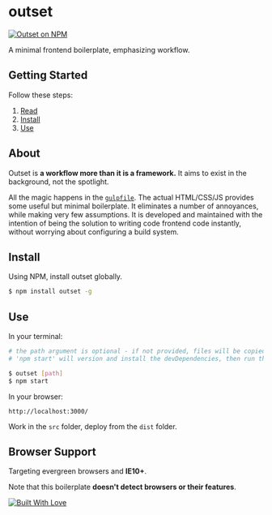 # outset

[![Outset on NPM](https://img.shields.io/npm/v/outset.svg?style=flat-square)](https://www.npmjs.com/package/outset)

A minimal frontend boilerplate, emphasizing workflow.

## Getting Started

Follow these steps:

1. [Read](#about)
2. [Install](#install)
3. [Use](#use)

## About

Outset is **a workflow more than it is a framework.** It aims to exist in the background, not the spotlight.

All the magic happens in the [`gulpfile`](https://github.com/callmecavs/outset/blob/master/lib/gulpfile.js). The actual HTML/CSS/JS provides some useful but minimal boilerplate. It eliminates a number of annoyances, while making very few assumptions. It is developed and maintained with the intention of being the solution to writing code frontend code instantly, without worrying about configuring a build system.

## Install

Using NPM, install outset globally.

```bash
$ npm install outset -g
```

## Use

In your terminal:

```bash
# the path argument is optional - if not provided, files will be copied to the CWD
# 'npm start' will version and install the devDependencies, then run the default Gulp task

$ outset [path]
$ npm start
```

In your browser:

```
http://localhost:3000/
```

Work in the `src` folder, deploy from the `dist` folder.

## Browser Support

Targeting evergreen browsers and **IE10+**.

Note that this boilerplate **doesn't detect browsers or their features**.

[![Built With Love](http://forthebadge.com/images/badges/built-with-love.svg)](http://forthebadge.com)
